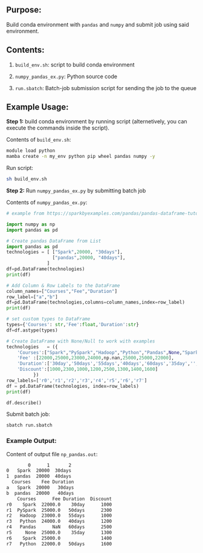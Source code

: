 ## Purpose:

Build conda environment with `pandas` and `numpy` and submit job using said environment.

## Contents:

1. `build_env.sh`: script to build conda environment

2. `numpy_pandas_ex.py`: Python source code

3. `run.sbatch`: Batch-job submission script for sending the job to the queue

## Example Usage:

**Step 1:** build conda environment by running script (alternetively, you can execute the commands inside the script).

Contents of `build_env.sh`:

```bash
module load python
mamba create -n my_env python pip wheel pandas numpy -y
```

Run script:

```bash
sh build_env.sh
```

**Step 2:** Run `numpy_pandas_ex.py` by submitting batch job

Contents of `numpy_pandas_ex.py`:

```python
# example from https://sparkbyexamples.com/pandas/pandas-dataframe-tutorial-beginners-guide/

import numpy as np
import pandas as pd

# Create pandas DataFrame from List
import pandas as pd
technologies = [ ["Spark",20000, "30days"], 
                 ["pandas",20000, "40days"], 
               ]
df=pd.DataFrame(technologies)
print(df)

# Add Column & Row Labels to the DataFrame
column_names=["Courses","Fee","Duration"]
row_label=["a","b"]
df=pd.DataFrame(technologies,columns=column_names,index=row_label)
print(df)

# set custom types to DataFrame
types={'Courses': str,'Fee':float,'Duration':str}
df=df.astype(types)

# Create DataFrame with None/Null to work with examples
technologies   = ({
    'Courses':["Spark","PySpark","Hadoop","Python","Pandas",None,"Spark","Python"],
    'Fee' :[22000,25000,23000,24000,np.nan,25000,25000,22000],
    'Duration':['30day','50days','55days','40days','60days','35day','','50days'],
    'Discount':[1000,2300,1000,1200,2500,1300,1400,1600]
          })
row_labels=['r0','r1','r2','r3','r4','r5','r6','r7']
df = pd.DataFrame(technologies, index=row_labels)
print(df)

df.describe()
```

Submit batch job:

```bash
sbatch run.sbatch
```

### Example Output:

Content of output file `np_pandas.out`:

```bash
        0      1       2
0   Spark  20000  30days
1  pandas  20000  40days
  Courses    Fee Duration
a   Spark  20000   30days
b  pandas  20000   40days
    Courses      Fee Duration  Discount
r0    Spark  22000.0    30day      1000
r1  PySpark  25000.0   50days      2300
r2   Hadoop  23000.0   55days      1000
r3   Python  24000.0   40days      1200
r4   Pandas      NaN   60days      2500
r5     None  25000.0    35day      1300
r6    Spark  25000.0               1400
r7   Python  22000.0   50days      1600
```
